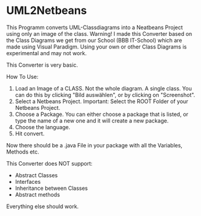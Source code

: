 # UML2Netbeans

This Programm converts UML-Classdiagrams into a Neatbeans Project using only an image of the class. 
Warning! I made this Converter based on the Class Diagrams we get from our School (BBB IT-School) which are made using Visual Paradigm. Using your own or other Class Diagrams is experimental and may not work.

This Converter is very basic.

How To Use:
1. Load an Image of a CLASS. Not the whole diagram. A single class. You can do this by clicking "Bild auswählen", or by clicking on "Screenshot".
2. Select a Netbeans Project. Important: Select the ROOT Folder of your Netbeans Project.
3. Choose a Package. You can either choose a package that is listed, or type the name of a new one and it will create a new package.
4. Choose the language.
5. Hit convert.

Now there should be a .java File in your package with all the Variables, Methods etc.


This Converter does NOT support:
- Abstract Classes
- Interfaces
- Inheritance between Classes
- Abstract methods

Everything else should work.

